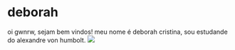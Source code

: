 # deborah
oi gwnrw, sejam bem vindos! meu nome é deborah cristina,
sou estudande do alexandre von humbolt.
![](link)
